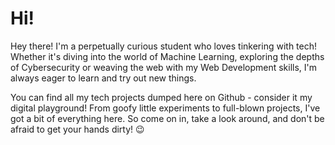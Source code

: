 # Hi!
Hey there!  I'm a perpetually curious student who loves tinkering with tech! Whether it's diving into the world of Machine Learning, exploring the depths of Cybersecurity or weaving the web with my Web Development skills, I'm always eager to learn and try out new things.

You can find all my tech projects dumped here on Github - consider it my digital playground!  From goofy little experiments to full-blown projects, I've got a bit of everything here. So come on in, take a look around, and don't be afraid to get your hands dirty! 😉
